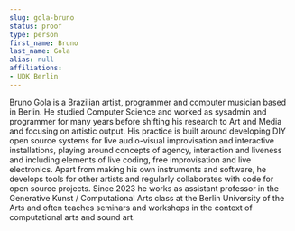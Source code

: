 ```yaml
---
slug: gola-bruno
status: proof
type: person
first_name: Bruno
last_name: Gola
alias: null
affiliations:
- UDK Berlin
---
```


Bruno Gola is a Brazilian artist, programmer and computer musician based in Berlin. He studied Computer Science and worked as sysadmin and programmer for many years before shifting his research to Art and Media and focusing on artistic output. His practice is built around developing DIY open source systems for live audio-visual improvisation and interactive installations, playing around concepts of agency, interaction and liveness and including elements of live coding, free improvisation and live electronics. Apart from making his own instruments and software, he develops tools for other artists and regularly collaborates with code for open source projects. Since 2023 he works as assistant professor in the Generative Kunst / Computational Arts class at the Berlin University of the Arts and often teaches seminars and workshops in the context of computational arts and sound art.

